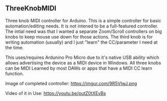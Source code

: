 ## ThreeKnobMIDI

Three knob MIDI controller for Arduino. This is a simple controller for basic automation/editing needs. It is not intened to be a full-featured controller. The intial need was that I wanted a separate Zoom/Scroll controllers on big knobs to keep mouse use down for those actions. The third knob is for writing automation (usually) and I just "learn" the CC/parameter I need at the time.

This uses/requires Ardunino Pro Micro due to it's native USB ability which allows advertising the device as a MIDI device in Windows. All three knobs can be MIDI Learned by most DAWs or apps that have a MIDI CC learn function.

Image of completed controller: https://imgur.com/9R5VIwJ.png

Video of it in Use: https://youtu.be/putZ0tXEvBs
